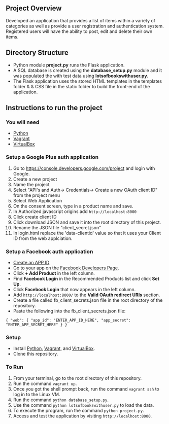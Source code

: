 ## Project Overview
Developed an application that provides a list of items within a variety of categories as well as provide a user registration and authentication system. Registered users will have the ability to post, edit and delete their own items.

## Directory Structure
- Python module **project.py** runs the Flask application.
- A SQL database is created using the **database_setup.py** module and it was populated the with test data using **lotsofbookswithuser.py**.
- The Flask application uses the stored HTML templates in the templates folder &  & CSS file in the static folder to build the front-end of   the application.

## Instructions to run the project

### You will need
- [Python](https://docs.python.org/3/)
- [Vagrant](https://www.vagrantup.com/)
- [VirtualBox](https://www.virtualbox.org/wiki/Downloads)


### Setup a Google Plus auth application
1. Go to https://console.developers.google.com/project and login with Google.
2. Create a new project
3. Name the project
4. Select "API's and Auth-> Credentials-> Create a new OAuth client ID" from the project menu
5. Select Web Application
6. On the consent screen, type in a product name and save.
7. In Authorized javascript origins add ``http://localhost:8000``
8. Click create client ID
9. Click download JSON and save it into the root directory of this project.
10. Rename the JSON file "client_secret.json"
11. In login.html replace the 'data-clientid' value so that it uses your Client ID from the web applciation.

### Setup a Facebook auth application
- [Create an APP ID](https://auth0.com/docs/connections/social/facebook)
- Go to your app on the [Facebook Developers Page](https://developers.facebook.com/).
- Click **+ Add Product** in the left column.
- Find **Facebook Login** in the Recommended Products list and click **Set Up**.
- Click **Facebook Login** that now appears in the left column.
- Add ``http://localhost:8000/`` to the **Valid OAuth redirect URIs** section.
- Create a file called fb_client_secrets.json file in the root directory of the repository.
- Paste the following into the fb_client_secrets.json file:
```
{ "web": { "app_id": "ENTER_APP_ID_HERE", "app_secret": "ENTER_APP_SECRET_HERE" } }
```

### Setup
* Install [Python](https://docs.python.org/3/), [Vagrant](https://www.vagrantup.com/), and [VirtualBox](https://www.virtualbox.org/wiki/Downloads).
* Clone this repository.

### To Run 
1. From your terminal, go to the root directory of this repository.
2. Run the command ``vagrant up``. 
3. Once you got the shell prompt back, run the command ``vagrant ssh`` to log in to the Linux VM.
4. Run the command ``python database_setup.py``.
5. Use the command ``python lotsofbookswithuser.py`` to load the data.
6. To execute the program, run the command ``python project.py``.
7. Access and test the application by visiting ``http://localhost:8000``.
